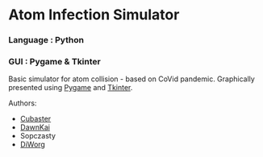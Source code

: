 # Atom Infection Simulator

### Language : Python
### GUI : Pygame & Tkinter

Basic simulator for atom collision - based on CoVid pandemic.
Graphically presented using [Pygame](https://www.pygame.org/news) and [Tkinter](https://docs.python.org/3/library/tkinter.html).

Authors:
* [Cubaster](https://github.com/Cubaster)
* [DawnKai](https://github.com/Dawnkai)
* Sopczasty
* [DiWorg](https://github.com/DiWorg)
